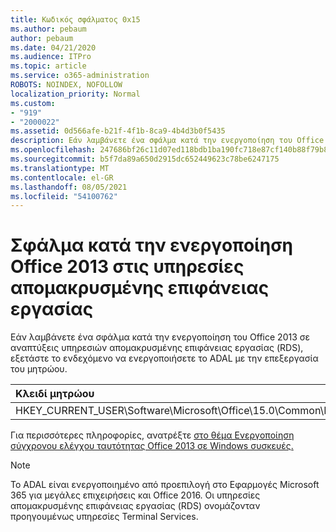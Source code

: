 ```yaml
---
title: Κωδικός σφάλματος 0x15
ms.author: pebaum
author: pebaum
ms.date: 04/21/2020
ms.audience: ITPro
ms.topic: article
ms.service: o365-administration
ROBOTS: NOINDEX, NOFOLLOW
localization_priority: Normal
ms.custom:
- "919"
- "2000022"
ms.assetid: 0d566afe-b21f-4f1b-8ca9-4b4d3b0f5435
description: Εάν λαμβάνετε ένα σφάλμα κατά την ενεργοποίηση του Office 2013 σε αναπτύξεις υπηρεσιών απομακρυσμένης επιφάνειας εργασίας (RDS), εξετάστε το ενδεχόμενο να ενεργοποιήσετε το ADAL με την επεξεργασία του μητρώου.
ms.openlocfilehash: 247686bf26c11d07ed118bdb1ba190fc718e87cf140b88f79b8aa0b40c827b4d
ms.sourcegitcommit: b5f7da89a650d2915dc652449623c78be6247175
ms.translationtype: MT
ms.contentlocale: el-GR
ms.lasthandoff: 08/05/2021
ms.locfileid: "54100762"
---
```

# <a name="error-while-activation-office-2013-on-remote-desktop-services"></a>Σφάλμα κατά την ενεργοποίηση Office 2013 στις υπηρεσίες απομακρυσμένης επιφάνειας εργασίας

Εάν λαμβάνετε ένα σφάλμα κατά την ενεργοποίηση του Office 2013 σε αναπτύξεις υπηρεσιών απομακρυσμένης επιφάνειας εργασίας (RDS), εξετάστε το ενδεχόμενο να ενεργοποιήσετε το ADAL με την επεξεργασία του μητρώου.
  
|**Κλειδί μητρώου**|**Τύπος**|**Τιμή**|
|:-----|:-----|:-----|
|HKEY_CURRENT_USER\Software\Microsoft\Office\15.0\Common\Identity\EnableADAL  <br/> |REG_DWORD  <br/> |1  <br/> |

Για περισσότερες πληροφορίες, ανατρέξτε [στο θέμα Ενεργοποίηση σύγχρονου ελέγχου ταυτότητας Office 2013 σε Windows συσκευές.](https://docs.microsoft.com/microsoft-365/admin/security-and-compliance/enable-modern-authentication)
  
> [!NOTE]
>  Το ADAL είναι ενεργοποιημένο από προεπιλογή στο Εφαρμογές Microsoft 365 για μεγάλες επιχειρήσεις και Office 2016. Οι υπηρεσίες απομακρυσμένης επιφάνειας εργασίας (RDS) ονομάζονταν προηγουμένως υπηρεσίες Terminal Services.
  
